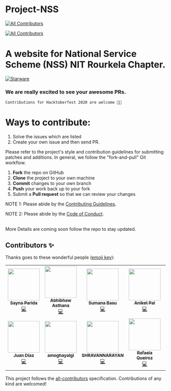 # Project-NSS 
<!-- ALL-CONTRIBUTORS-BADGE:START - Do not remove or modify this section -->
[![All Contributors](https://img.shields.io/badge/all_contributors-13-orange.svg?style=flat-square)](#contributors-)
<!-- ALL-CONTRIBUTORS-BADGE:END -->

<!-- ALL-CONTRIBUTORS-BADGE:START - Do not remove or modify this section -->
[![All Contributors](https://img.shields.io/badge/all_contributors-0-orange.svg?style=flat-square)](#contributors-)
<!-- ALL-CONTRIBUTORS-BADGE:END -->

# A website for National Service Scheme  (NSS) NIT Rourkela Chapter. 

[![Starware](https://img.shields.io/badge/Starware-⭐-black?labelColor=f9b00d)](https://github.com/zepfietje/starware)


### We are really excited to see your awesome PRs.

`Contributions for Hacktoberfest 2020 are welcome 🎉🎉`

# Ways to contribute:
1. Solve the issues which are listed
2. Create your own issue and then send PR.

Please refer to the project's style and contribution guidelines for submitting patches and additions. In general, we follow the "fork-and-pull" Git workflow.

 1. **Fork** the repo on GitHub
 2. **Clone** the project to your own machine
 3. **Commit** changes to your own branch
 4. **Push** your work back up to your fork
 5. Submit a **Pull request** so that we can review your changes

NOTE 1: Please abide by the [Contributing Guidelines](https://github.com/Webwiznitr/Project-NSS/blob/master/CONTRIBUTING.md).

NOTE 2: Please abide by the [Code of Conduct](https://github.com/Webwiznitr/Project-NSS/blob/master/CODE_OF_CONDUCT.md).

<br>
More Details are coming soon follow the repo to stay updated.


## Contributors ✨

Thanks goes to these wonderful people ([emoji key](https://allcontributors.org/docs/en/emoji-key)):

<!-- ALL-CONTRIBUTORS-LIST:START - Do not remove or modify this section -->
<!-- prettier-ignore-start -->
<!-- markdownlint-disable -->
<table>
  <tr>
    <td align="center"><a href="https://github.com/sayna3311"><img src="https://avatars2.githubusercontent.com/u/67572440?v=4" width="100px;" alt=""/><br /><sub><b>Sayna Parida</b></sub></a><br /><a href="https://github.com/Webwiznitr/Project-NSS/commits?author=sayna3311" title="Code">💻</a></td>
    <td align="center"><a href="https://abhibhaw.team"><img src="https://avatars3.githubusercontent.com/u/39991296?v=4" width="100px;" alt=""/><br /><sub><b>Abhibhaw Asthana</b></sub></a><br /><a href="https://github.com/Webwiznitr/Project-NSS/commits?author=abhibhaw" title="Code">💻</a></td>
    <td align="center"><a href="http://aliferous.xyz/"><img src="https://avatars3.githubusercontent.com/u/63084088?v=4" width="100px;" alt=""/><br /><sub><b>Sumana Basu</b></sub></a><br /><a href="https://github.com/Webwiznitr/Project-NSS/commits?author=sumana2001" title="Code">💻</a></td>
    <td align="center"><a href="http://aliferous.xyz/"><img src="https://avatars2.githubusercontent.com/u/67703407?v=4" width="100px;" alt=""/><br /><sub><b>Aniket Pal</b></sub></a><br /><a href="https://github.com/Webwiznitr/Project-NSS/commits?author=Aniket762" title="Code">💻</a></td>
   <td align="center"><a href="https://github.com/snehaM2210"><img src="https://avatars2.githubusercontent.com/u/68493940?v=4" width="100px;" alt=""/><br /><sub><b>SNEHA MALLIK</b></sub></a><br /><a href="https://github.com/Webwiznitr/Project-NSS/commits?author=snehaM2210" title="Code">💻</a></td>
    <td align="center"><a href="https://github.com/uditanshu23"><img src="https://avatars1.githubusercontent.com/u/68052031?v=4" width="100px;" alt=""/><br /><sub><b>Uditanshu Satpathy</b></sub></a><br /><a href="https://github.com/Webwiznitr/Project-NSS/commits?author=uditanshu23" title="Code">💻</a></td>
   <td align="center"><a href="https://moesiomarcelino.github.io"><img src="https://avatars3.githubusercontent.com/u/37598129?v=4" width="100px;" alt=""/><br /><sub><b>Moesio Marcelino</b></sub></a><br /><a href="https://github.com/Webwiznitr/Project-NSS/commits?author=MoesioMarcelino" title="Code">💻</a></td>
   </tr>
   <tr>
   <td align="center"><a href="https://github.com/EntwistleOx"><img src="https://avatars3.githubusercontent.com/u/50211333?v=4" width="100px;" alt=""/><br /><sub><b>Juan Díaz</b></sub></a><br /><a href="https://github.com/Webwiznitr/Project-NSS/commits?author=EntwistleOx" title="Code">💻</a></td>
    <td align="center"><a href="https://github.com/amoghayalgi"><img src="https://avatars2.githubusercontent.com/u/69986770?v=4" width="100px;" alt=""/><br /><sub><b>amoghayalgi</b></sub></a><br /><a href="https://github.com/Webwiznitr/Project-NSS/commits?author=amoghayalgi" title="Code">💻</a></td>
    <td align="center"><a href="https://github.com/SHRAVANNARAYAN"><img src="https://avatars0.githubusercontent.com/u/57035719?v=4" width="100px;" alt=""/><br /><sub><b>SHRAVANNARAYAN</b></sub></a><br /><a href="https://github.com/Webwiznitr/Project-NSS/commits?author=SHRAVANNARAYAN" title="Code">💻</a></td>
    <td align="center"><a href="https://www.linkedin.com/in/rafaelaqueiroz21/"><img src="https://avatars3.githubusercontent.com/u/42815135?v=4" width="100px;" alt=""/><br /><sub><b>Rafaela Queiroz</b></sub></a><br /><a href="https://github.com/Webwiznitr/Project-NSS/commits?author=rafaela-queiroz" title="Code">💻</a></td>
    <td align="center"><a href="http://joelhatmaker.com"><img src="https://avatars3.githubusercontent.com/u/4692157?v=4" width="100px;" alt=""/><br /><sub><b>Joel Hatmaker</b></sub></a><br /><a href="https://github.com/Webwiznitr/Project-NSS/commits?author=Jojohomefries" title="Code">💻</a></td>
    <td align="center"><a href="https://github.com/mujtabax"><img src="https://avatars0.githubusercontent.com/u/37059611?v=4" width="100px;" alt=""/><br /><sub><b>mujtabax</b></sub></a><br /><a href="https://github.com/Webwiznitr/Project-NSS/commits?author=mujtabax" title="Code">💻</a></td>
  </tr>
</table>

<!-- markdownlint-enable -->
<!-- prettier-ignore-end -->
<!-- ALL-CONTRIBUTORS-LIST:END -->

This project follows the [all-contributors](https://github.com/all-contributors/all-contributors) specification. Contributions of any kind are welcomed!
